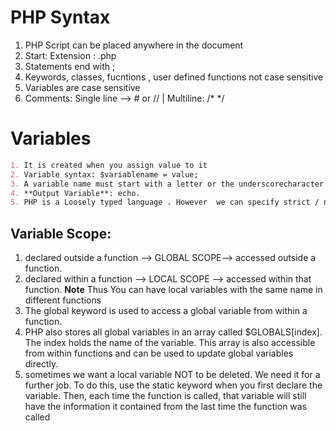 # PHP Syntax

1. PHP Script can be placed anywhere in the  document
2. Start: <?php End: ?> Extension : .php
3. Statements end with ;
4. Keywords, classes, fucntions , user defined functions not case sensitive
5. Variables are case sensitive
6. Comments: Single line --> # or // | Multiline: /* */


# Variables
```markdown
1. It is created when you assign value to it
2. Variable syntax: $variablename = value;
3. A variable name must start with a letter or the underscorecharacter and not number and  can only contain alpha-numeric characters and underscores (A-z, 0-9, and _ )
4. **Output Variable**: echo.
5. PHP is a Loosely typed language . However  we can specify strict / non strict as per type matching requirement.
```

## Variable Scope:
1. declared outside a function --> GLOBAL SCOPE--> accessed outside a function.
2. declared within a function --> LOCAL SCOPE --> accessed within that function. **Note** Thus You can have local variables with the same name in different functions
3. The global keyword is used to access a global variable from within a function.
4. PHP also stores all global variables in an array called $GLOBALS[index]. The index holds the name of the variable. This array is also accessible from within functions and can be used to update global variables directly.
5.  sometimes we want a local variable NOT to be deleted. We need it for a further job. To do this, use the static keyword when you first declare the variable. Then, each time the function is called, that variable will still have the information it contained from the last time the function was called